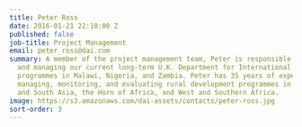 ```yaml
---
title: Peter Ross
date: 2016-01-21 22:18:00 Z
published: false
job-title: Project Management
email: peter_ross@dai.com
summary: A member of the project management team, Peter is responsible for planning
  and managing our current long-term U.K. Department for International Development-funded
  programmes in Malawi, Nigeria, and Zambia. Peter has 35 years of experience of planning,
  managing, monitoring, and evaluating rural development programmes in Europe, Central
  and South Asia, the Horn of Africa, and West and Southern Africa.
image: https://s3.amazonaws.com/dai-assets/contacts/peter-ross.jpg
sort-order: 3
---
```


